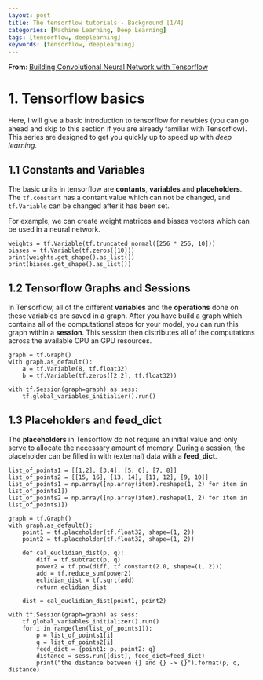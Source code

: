 ```yaml
---
layout: post
title: The tensorflow tutorials - Background [1/4]
categories: [Machine Learning, Deep Learning]
tags: [tensorflow, deeplearning]
keywords: [tensorflow, deeplearning]
---
```


**From**: [Building Convolutional Neural Network with Tensorflow](http://ataspinar.com/2017/08/15/building-convolutional-neural-networks-with-tensorflow/)

# 1. Tensorflow basics


Here, I will give a basic introduction to tensorflow for newbies (you can go ahead and skip to this section if you are already familiar with Tensorflow). This series are designed to get you quickly up to speed up with *deep learning*.

## 1.1 Constants and Variables

The basic units in tensorflow are **contants**, **variables** and **placeholders**. The `tf.constant` has a contant value which can not be changed, and `tf.Variable` can be changed after it has been set.

For example, we can create weight matrices and biases vectors which can be used in a neural network.

```
weights = tf.Variable(tf.truncated_normal([256 * 256, 10]))
biases = tf.Variable(tf.zeros([10]))
print(weights.get_shape().as_list())
print(biases.get_shape().as_list())
```

## 1.2 Tensorflow Graphs and Sessions

In Tensorflow, all of the different **variables** and the **operations** done on these variables are saved in a graph. After you have build a graph which contains all of the computationsl steps for your model, you can run this graph within a **session**. This session then distributes all of the computations across the available CPU an GPU resources.

```
graph = tf.Graph()
with graph.as_default():
    a = tf.Variable(8, tf.float32)
    b = tf.Variable(tf.zeros([2,2], tf.float32))

with tf.Session(graph=graph) as sess:
    tf.global_variables_initialier().run()
```

## 1.3 Placeholders and feed_dict

The **placeholders** in Tensorflow do not require an initial value and only serve to allocate the necessary amount of memory. During a session, the placeholder can be filled in with (external) data with a **feed_dict**.

```
list_of_points1 = [[1,2], [3,4], [5, 6], [7, 8]]
list_of_points2 = [[15, 16], [13, 14], [11, 12], [9, 10]]
list_of_points1 = np.array([np.array(item).reshape(1, 2) for item in list_of_points1])
list_of_points2 = np.array([np.array(item).reshape(1, 2) for item in list_of_points1])

graph = tf.Graph()
with graph.as_default():
    point1 = tf.placeholder(tf.float32, shape=(1, 2))
    point2 = tf.placeholder(tf.float32, shape=(1, 2))

    def cal_euclidian_dist(p, q):
        diff = tf.subtract(p, q)
        power2 = tf.pow(diff, tf.constant(2.0, shape=(1, 2)))
        add = tf.reduce_sum(power2)
        eclidian_dist = tf.sqrt(add)
        return eclidian_dist

    dist = cal_euclidian_dist(point1, point2)

with tf.Session(graph=graph) as sess:
    tf.global_variables_initializer().run()
    for i in range(len(list_of_points1)):
        p = list_of_points1[i]
        q = list_of_points2[i]
        feed_dict = {point1: p, point2: q}
        distance = sess.run([dist], feed_dict=feed_dict)
        print("the distance between {} and {} -> {}").format(p, q, distance)

```
